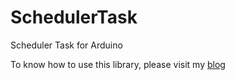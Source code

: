# SchedulerTask
Scheduler Task for Arduino

To know how to use this library, please visit my [blog](http://sonyarouje.com/2016/01/28/arduino-scheduler-sleep-x-time-then-run-for-y-time/)

